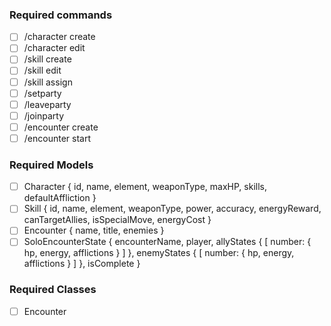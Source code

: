 ### Required commands

- [ ] /character create
- [ ] /character edit
- [ ] /skill create
- [ ] /skill edit
- [ ] /skill assign
- [ ] /setparty
- [ ] /leaveparty
- [ ] /joinparty
- [ ] /encounter create
- [ ] /encounter start <id>

### Required Models

- [ ] Character { id, name, element, weaponType, maxHP, skills, defaultAffliction }
- [ ] Skill { id, name, element, weaponType, power, accuracy, energyReward, canTargetAllies, isSpecialMove, energyCost }
- [ ] Encounter { name, title, enemies }
- [ ] SoloEncounterState { encounterName, player, allyStates { [ number: { hp, energy, afflictions } ] }, enemyStates { [ number: { hp, energy, afflictions } ] }, isComplete }

### Required Classes

- [ ] Encounter
